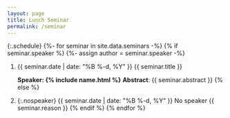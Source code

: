 ```yaml
---
layout: page
title: Lunch Seminar
permalink: /seminar
---
```


{:.schedule}
{%- for seminar in site.data.seminars -%}
{% if seminar.speaker %}
{%- assign author = seminar.speaker -%}
1. <span class="date">{{ seminar.date | date: "%B %-d, %Y" }}</span>
   <span class="title">{{ seminar.title }}</span>  

   <span class="speaker">**Speaker: {% include name.html %}**</span>
   **Abstract**: {{ seminar.abstract }}
{% else %}
1. {:.nospeaker}
   <span class="date">{{ seminar.date | date: "%B %-d, %Y" }}</span>
   <span class="title">No speaker {{ seminar.reason }}</span>
{% endif %}
{% endfor %}

